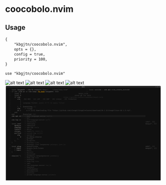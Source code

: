 # coocobolo.nvim

## Usage

```
{
    "kbgjtn/coocobolo.nvim",
    opts = {},
    config = true,
    priority = 100,
}

```

```
use "kbgjtn/coocobolo.nvim"
```

![alt text](https://github.com/Kbgjtn/coocobolo.nvim/blob/main/images/Screenshot%From%2024-09-14%03-58-58.png)
![alt text](https://github.com/Kbgjtn/coocobolo.nvim/blob/main/images/Screenshot%From%2024-09-14%03-58-32.png)
![alt text](https://github.com/Kbgjtn/coocobolo.nvim/blob/main/images/Screenshot%From%2024-09-14%03-55-56.png)
![alt text](https://github.com/Kbgjtn/coocobolo.nvim/blob/main/images/Screenshot%From%2024-09-14%03-55-43.png)
![alt text](https://github.com/Kbgjtn/coocobolo.nvim/blob/main/images/Screenshot%20From%202024-09-14%2003-55-22.png)
